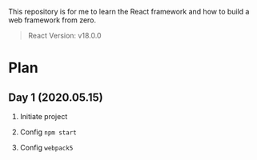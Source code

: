 This repository is for me to learn the React framework and how to build a web framework from zero.

> React Version: v18.0.0
>

# Plan

## Day 1 (2020.05.15)

1. Initiate project

1. Config `npm start`

1. Config `webpack5`

